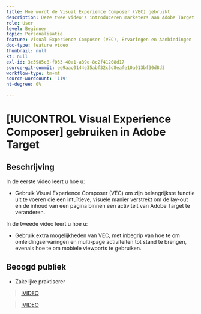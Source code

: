 ```yaml
---
title: Hoe wordt de Visual Experience Composer (VEC) gebruikt
description: Deze twee video's introduceren marketers aan Adobe Target Visual Experience Composer (VEC). Bekijk deze video's om te leren hoe u activiteiten kunt maken met behulp van de VEC.
role: User
level: Beginner
topic: Personalisatie
feature: Visual Experience Composer (VEC), Ervaringen en Aanbiedingen
doc-type: feature video
thumbnail: null
kt: null
exl-id: 3c3985c8-f033-40a1-a39e-8c2f41208d17
source-git-commit: ee9aac0144e35abf32c5d8eafe10a013bf30d8d3
workflow-type: tm+mt
source-wordcount: '119'
ht-degree: 0%

---
```


# [!UICONTROL Visual Experience Composer] gebruiken in Adobe Target

## Beschrijving

In de eerste video leert u hoe u:

* Gebruik Visual Experience Composer (VEC) om zijn belangrijkste functie uit te voeren die een intuïtieve, visuele manier verstrekt om de lay-out en de inhoud van een pagina binnen een activiteit van Adobe Target te veranderen.

In de tweede video leert u hoe u:

* Gebruik extra mogelijkheden van VEC, met inbegrip van hoe te om omleidingservaringen en multi-page activiteiten tot stand te brengen, evenals hoe te om mobiele viewports te gebruiken.

## Beoogd publiek

* Zakelijke praktiserer

>[!VIDEO](https://video.tv.adobe.com/v/17399/?quality=12)

>[!VIDEO](https://video.tv.adobe.com/v/17401/?quality=12)
